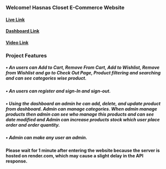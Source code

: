 ### Welcome! Hasnas Closet E-Commerce Website
#### [Live Link](https://hasnascloset.netlify.app/)
#### [Dashboard Link](https://hasnascloset.netlify.app/dashboard)
#### [Video Link](https://www.linkedin.com/posts/neamul-sabbir_i-tried-to-create-a-simple-e-commerce-with-activity-7109203772370817024--mOl?utm_source=share&utm_medium=member_desktop)

### Project Features
#####  •	An users can Add to Cart, Remove From Cart, Add to Wishlist, Remove from Wishlist and go to Check Out Page, Product filtering and searching and can see categories wise product.
#####  •	An users can register and sign-In and sign-out.
#####  •	Using the dashboard an admin he can add, delete, and update product from dashboard. Admin can manage categories. When admin manage products then admin can see who manage this products and can see date modified and Admin can increase products stock which user place order and order quantity.
#####  •	Admin can make any user an admin.


#### Please wait for 1 minute after entering the website because the server is hosted on render.com, which may cause a slight delay in the API response.




